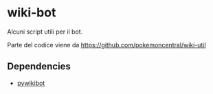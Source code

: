 # wiki-bot
Alcuni script utili per il bot.

Parte del codice viene da https://github.com/pokemoncentral/wiki-util

## Dependencies
-	[pywikibot](https://www.mediawiki.org/wiki/Manual:Pywikibot)
